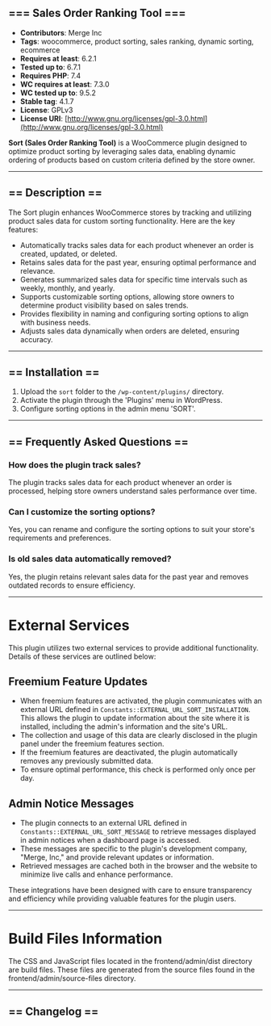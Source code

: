 ## === Sales Order Ranking Tool ===

- **Contributors**: Merge Inc
- **Tags**: woocommerce, product sorting, sales ranking, dynamic sorting, ecommerce
- **Requires at least**: 6.2.1
- **Tested up to**: 6.7.1
- **Requires PHP**: 7.4
- **WC requires at least**: 7.3.0
- **WC tested up to**: 9.5.2
- **Stable tag**: 4.1.7
- **License**: GPLv3
- **License URI**: [http://www.gnu.org/licenses/gpl-3.0.html](http://www.gnu.org/licenses/gpl-3.0.html)

**Sort (Sales Order Ranking Tool)** is a WooCommerce plugin designed to optimize product sorting by leveraging sales
data, enabling dynamic ordering of products based on custom criteria defined by the store owner.

---

## == Description ==

The Sort plugin enhances WooCommerce stores by tracking and utilizing product sales data for custom sorting
functionality. Here are the key features:

- Automatically tracks sales data for each product whenever an order is created, updated, or deleted.
- Retains sales data for the past year, ensuring optimal performance and relevance.
- Generates summarized sales data for specific time intervals such as weekly, monthly, and yearly.
- Supports customizable sorting options, allowing store owners to determine product visibility based on sales trends.
- Provides flexibility in naming and configuring sorting options to align with business needs.
- Adjusts sales data dynamically when orders are deleted, ensuring accuracy.

---

## == Installation ==

1. Upload the `sort` folder to the `/wp-content/plugins/` directory.
2. Activate the plugin through the 'Plugins' menu in WordPress.
3. Configure sorting options in the admin menu 'SORT'.

---

## == Frequently Asked Questions ==

### How does the plugin track sales?

The plugin tracks sales data for each product whenever an order is processed, helping store owners understand sales
performance over time.

### Can I customize the sorting options?

Yes, you can rename and configure the sorting options to suit your store's requirements and preferences.

### Is old sales data automatically removed?

Yes, the plugin retains relevant sales data for the past year and removes outdated records to ensure efficiency.

---

# External Services

This plugin utilizes two external services to provide additional functionality. Details of these services are outlined
below:

## Freemium Feature Updates

- When freemium features are activated, the plugin communicates with an external URL defined
  in `Constants::EXTERNAL_URL_SORT_INSTALLATION`. This allows the plugin to update information about the site where it
  is installed, including the admin's information and the site's URL.
- The collection and usage of this data are clearly disclosed in the plugin panel under the freemium features section.
- If the freemium features are deactivated, the plugin automatically removes any previously submitted data.
- To ensure optimal performance, this check is performed only once per day.

## Admin Notice Messages

- The plugin connects to an external URL defined in `Constants::EXTERNAL_URL_SORT_MESSAGE` to retrieve messages
  displayed in admin notices when a dashboard page is accessed.
- These messages are specific to the plugin's development company, "Merge, Inc," and provide relevant updates or
  information.
- Retrieved messages are cached both in the browser and the website to minimize live calls and enhance performance.

These integrations have been designed with care to ensure transparency and efficiency while providing valuable features
for the plugin users.



---

# Build Files Information

The CSS and JavaScript files located in the frontend/admin/dist directory are build files. These files are generated
from the source files found in the frontend/admin/source-files directory.

---

## == Changelog ==
